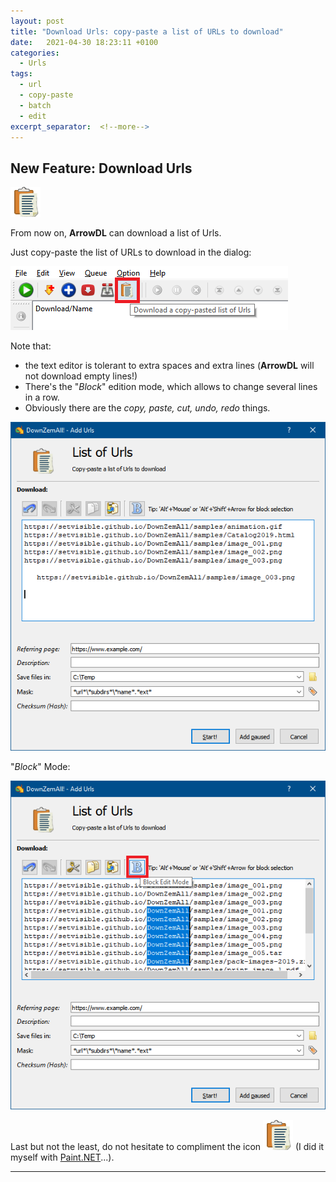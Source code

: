 ```yaml
---
layout: post
title: "Download Urls: copy-paste a list of URLs to download"
date:   2021-04-30 18:23:11 +0100
categories:
  - Urls
tags:
  - url
  - copy-paste
  - batch
  - edit
excerpt_separator:  <!--more-->
---
```


## New Feature: Download Urls

![Icon](/assets/images/2.3/paste_48x48.png)

From now on, **ArrowDL** can download a list of Urls.

Just copy-paste the list of URLs to download in the dialog:


![New Feature: Urls download](/assets/images/2.3/urls_download_01.png)

Note that:
- the text editor is tolerant to extra spaces and extra lines (**ArrowDL** will not download empty lines!)
- There's the "*Block*" edition mode, which allows to change several lines in a row.
- Obviously there are the *copy, paste, cut, undo, redo* things.


![Dialog](/assets/images/2.3/urls_download_02.png)


"*Block*" Mode:

![Block mode](/assets/images/2.3/urls_download_03.png)


Last but not the least, do not hesitate to compliment the icon ![Icon](/assets/images/2.3/paste_48x48.png) (I did it myself with [Paint.NET](https://www.getpaint.net/)...).


---
